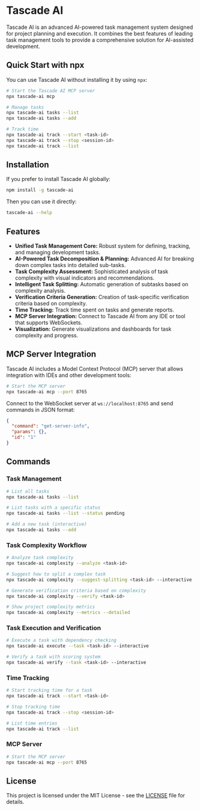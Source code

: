 # Tascade AI

Tascade AI is an advanced AI-powered task management system designed for project planning and execution. It combines the best features of leading task management tools to provide a comprehensive solution for AI-assisted development.

## Quick Start with npx

You can use Tascade AI without installing it by using `npx`:

```bash
# Start the Tascade AI MCP server
npx tascade-ai mcp

# Manage tasks
npx tascade-ai tasks --list
npx tascade-ai tasks --add

# Track time
npx tascade-ai track --start <task-id>
npx tascade-ai track --stop <session-id>
npx tascade-ai track --list
```

## Installation

If you prefer to install Tascade AI globally:

```bash
npm install -g tascade-ai
```

Then you can use it directly:

```bash
tascade-ai --help
```

## Features

- **Unified Task Management Core:** Robust system for defining, tracking, and managing development tasks.
- **AI-Powered Task Decomposition & Planning:** Advanced AI for breaking down complex tasks into detailed sub-tasks.
- **Task Complexity Assessment:** Sophisticated analysis of task complexity with visual indicators and recommendations.
- **Intelligent Task Splitting:** Automatic generation of subtasks based on complexity analysis.
- **Verification Criteria Generation:** Creation of task-specific verification criteria based on complexity.
- **Time Tracking:** Track time spent on tasks and generate reports.
- **MCP Server Integration:** Connect to Tascade AI from any IDE or tool that supports WebSockets.
- **Visualization:** Generate visualizations and dashboards for task complexity and progress.

## MCP Server Integration

Tascade AI includes a Model Context Protocol (MCP) server that allows integration with IDEs and other development tools:

```bash
# Start the MCP server
npx tascade-ai mcp --port 8765
```

Connect to the WebSocket server at `ws://localhost:8765` and send commands in JSON format:

```json
{
  "command": "get-server-info",
  "params": {},
  "id": "1"
}
```

## Commands

### Task Management

```bash
# List all tasks
npx tascade-ai tasks --list

# List tasks with a specific status
npx tascade-ai tasks --list --status pending

# Add a new task (interactive)
npx tascade-ai tasks --add
```

### Task Complexity Workflow

```bash
# Analyze task complexity
npx tascade-ai complexity --analyze <task-id>

# Suggest how to split a complex task
npx tascade-ai complexity --suggest-splitting <task-id> --interactive

# Generate verification criteria based on complexity
npx tascade-ai complexity --verify <task-id>

# Show project complexity metrics
npx tascade-ai complexity --metrics --detailed
```

### Task Execution and Verification

```bash
# Execute a task with dependency checking
npx tascade-ai execute --task <task-id> --interactive

# Verify a task with scoring system
npx tascade-ai verify --task <task-id> --interactive
```

### Time Tracking

```bash
# Start tracking time for a task
npx tascade-ai track --start <task-id>

# Stop tracking time
npx tascade-ai track --stop <session-id>

# List time entries
npx tascade-ai track --list
```

### MCP Server

```bash
# Start the MCP server
npx tascade-ai mcp --port 8765
```

## License

This project is licensed under the MIT License - see the [LICENSE](LICENSE) file for details.
